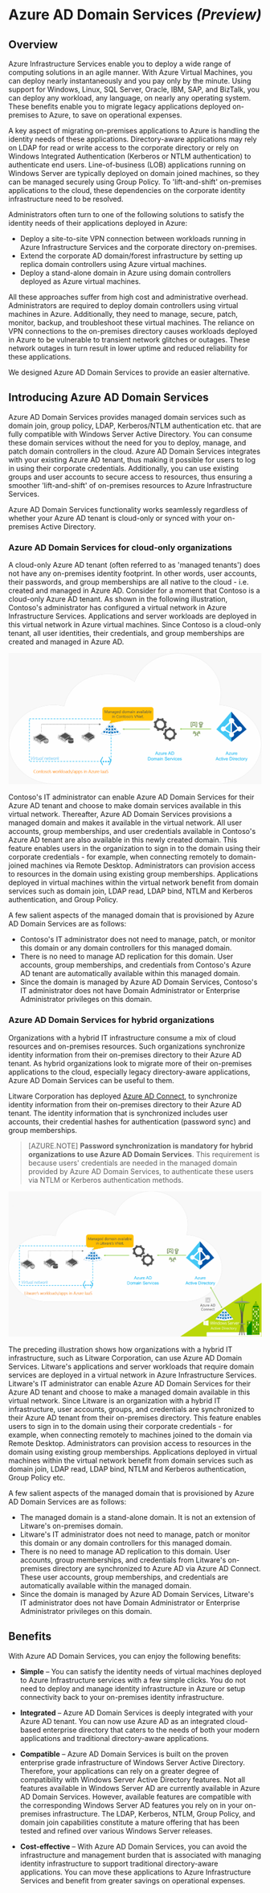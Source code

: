 <properties
	pageTitle="Azure Active Directory Domain Services preview: Overview | Microsoft Azure"
	description="Overview of Azure AD Domain Services"
	services="active-directory-ds"
	documentationCenter=""
	authors="mahesh-unnikrishnan"
	manager="stevenpo"
	editor="curtand"/>

<tags
	ms.service="active-directory-ds"
	ms.workload="identity"
	ms.tgt_pltfrm="na"
	ms.devlang="na"
	ms.topic="article"
	ms.date="09/07/2016"
	ms.author="maheshu"/>

# Azure AD Domain Services *(Preview)*

## Overview
Azure Infrastructure Services enable you to deploy a wide range of computing solutions in an agile manner. With Azure Virtual Machines, you can deploy nearly instantaneously and you pay only by the minute. Using support for Windows, Linux, SQL Server, Oracle, IBM, SAP, and BizTalk, you can deploy any workload, any language, on nearly any operating system. These benefits enable you to migrate legacy applications deployed on-premises to Azure, to save on operational expenses.

A key aspect of migrating on-premises applications to Azure is handling the identity needs of these applications. Directory-aware applications may rely on LDAP for read or write access to the corporate directory or rely on Windows Integrated Authentication (Kerberos or NTLM authentication) to authenticate end users. Line-of-business (LOB) applications running on Windows Server are typically deployed on domain joined machines, so they can be managed securely using Group Policy. To 'lift-and-shift' on-premises applications to the cloud, these dependencies on the corporate identity infrastructure need to be resolved.

Administrators often turn to one of the following solutions to satisfy the identity needs of their applications deployed in Azure:

- Deploy a site-to-site VPN connection between workloads running in Azure Infrastructure Services and the corporate directory on-premises.
- Extend the corporate AD domain/forest infrastructure by setting up replica domain controllers using Azure virtual machines.
- Deploy a stand-alone domain in Azure using domain controllers deployed as Azure virtual machines.

All these approaches suffer from high cost and administrative overhead. Administrators are required to deploy domain controllers using virtual machines in Azure. Additionally, they need to manage, secure, patch, monitor, backup, and troubleshoot these virtual machines. The reliance on VPN connections to the on-premises directory causes workloads deployed in Azure to be vulnerable to transient network glitches or outages. These network outages in turn result in lower uptime and reduced reliability for these applications.

We designed Azure AD Domain Services to provide an easier alternative.


## Introducing Azure AD Domain Services
Azure AD Domain Services provides managed domain services such as domain join, group policy, LDAP, Kerberos/NTLM authentication etc. that are fully compatible with Windows Server Active Directory. You can consume these domain services without the need for you to deploy, manage, and patch domain controllers in the cloud. Azure AD Domain Services integrates with your existing Azure AD tenant, thus making it possible for users to log in using their corporate credentials. Additionally, you can use existing groups and user accounts to secure access to resources, thus ensuring a smoother 'lift-and-shift' of on-premises resources to Azure Infrastructure Services.

Azure AD Domain Services functionality works seamlessly regardless of whether your Azure AD tenant is cloud-only or synced with your on-premises Active Directory.

### Azure AD Domain Services for cloud-only organizations
A cloud-only Azure AD tenant (often referred to as 'managed tenants') does not have any on-premises identity footprint. In other words, user accounts, their passwords, and group memberships are all native to the cloud - i.e. created and managed in Azure AD. Consider for a moment that Contoso is a cloud-only Azure AD tenant. As shown in the following illustration, Contoso's administrator has configured a virtual network in Azure Infrastructure Services. Applications and server workloads are deployed in this virtual network in Azure virtual machines. Since Contoso is a cloud-only tenant, all user identities, their credentials, and group memberships are created and managed in Azure AD.

![Azure AD Domain Services Overview](./media/active-directory-domain-services-overview/aadds-overview.png)

Contoso's IT administrator can enable Azure AD Domain Services for their Azure AD tenant and choose to make domain services available in this virtual network. Thereafter, Azure AD Domain Services provisions a managed domain and makes it available in the virtual network. All user accounts, group memberships, and user credentials available in Contoso's Azure AD tenant are also available in this newly created domain. This feature enables users in the organization to sign in to the domain using their corporate credentials - for example, when connecting remotely to domain-joined machines via Remote Desktop. Administrators can provision access to resources in the domain using existing group memberships. Applications deployed in virtual machines within the virtual network benefit from domain services such as domain join, LDAP read, LDAP bind, NTLM and Kerberos authentication, and Group Policy.

A few salient aspects of the managed domain that is provisioned by Azure AD Domain Services are as follows:

- Contoso's IT administrator does not need to manage, patch, or monitor this domain or any domain controllers for this managed domain.
- There is no need to manage AD replication for this domain. User accounts, group memberships, and credentials from Contoso's Azure AD tenant are automatically available within this managed domain.
- Since the domain is managed by Azure AD Domain Services, Contoso's IT administrator does not have Domain Administrator or Enterprise Administrator privileges on this domain.


### Azure AD Domain Services for hybrid organizations
Organizations with a hybrid IT infrastructure consume a mix of cloud resources and on-premises resources. Such organizations synchronize identity information from their on-premises directory to their Azure AD tenant. As hybrid organizations look to migrate more of their on-premises applications to the cloud, especially legacy directory-aware applications, Azure AD Domain Services can be useful to them.

Litware Corporation has deployed [Azure AD Connect](../active-directory/active-directory-aadconnect.md), to synchronize identity information from their on-premises directory to their Azure AD tenant. The identity information that is synchronized includes user accounts, their credential hashes for authentication (password sync) and group memberships.

> [AZURE.NOTE] **Password synchronization is mandatory for hybrid organizations to use Azure AD Domain Services**. This requirement is because users' credentials are needed in the managed domain provided by Azure AD Domain Services, to authenticate these users via NTLM or Kerberos authentication methods.

![Azure AD Domain Services for Litware Corporation](./media/active-directory-domain-services-overview/aadds-overview-synced-tenant.png)

The preceding illustration shows how organizations with a hybrid IT infrastructure, such as Litware Corporation, can use Azure AD Domain Services. Litware's applications and server workloads that require domain services are deployed in a virtual network in Azure Infrastructure Services. Litware's IT administrator can enable Azure AD Domain Services for their Azure AD tenant and choose to make a managed domain available in this virtual network. Since Litware is an organization with a hybrid IT infrastructure, user accounts, groups, and credentials are synchronized to their Azure AD tenant from their on-premises directory. This feature enables users to sign in to the domain using their corporate credentials - for example, when connecting remotely to machines joined to the domain via Remote Desktop. Administrators can provision access to resources in the domain using existing group memberships. Applications deployed in virtual machines within the virtual network benefit from domain services such as domain join, LDAP read, LDAP bind, NTLM and Kerberos authentication, Group Policy etc.

A few salient aspects of the managed domain that is provisioned by Azure AD Domain Services are as follows:

- The managed domain is a stand-alone domain. It is not an extension of Litware's on-premises domain.
- Litware's IT administrator does not need to manage, patch or monitor this domain or any domain controllers for this managed domain.
- There is no need to manage AD replication to this domain. User accounts, group memberships, and credentials from Litware's on-premises directory are synchronized to Azure AD via Azure AD Connect. These user accounts, group memberships, and credentials are automatically available within the managed domain.
- Since the domain is managed by Azure AD Domain Services, Litware's IT administrator does not have Domain Administrator or Enterprise Administrator privileges on this domain.


## Benefits
With Azure AD Domain Services, you can enjoy the following benefits:

-	**Simple** – You can satisfy the identity needs of virtual machines deployed to Azure Infrastructure services with a few simple clicks. You do not need to deploy and manage identity infrastructure in Azure or setup connectivity back to your on-premises identity infrastructure.

-	**Integrated** – Azure AD Domain Services is deeply integrated with your Azure AD tenant. You can now use Azure AD as an integrated cloud-based enterprise directory that caters to the needs of both your modern applications and traditional directory-aware applications.

-	**Compatible** – Azure AD Domain Services is built on the proven enterprise grade infrastructure of Windows Server Active Directory. Therefore, your applications can rely on a greater degree of compatibility with Windows Server Active Directory features. Not all features available in Windows Server AD are currently available in Azure AD Domain Services. However, available features are compatible with the corresponding Windows Server AD features you rely on in your on-premises infrastructure. The LDAP, Kerberos, NTLM, Group Policy, and domain join capabilities constitute a mature offering that has been tested and refined over various Windows Server releases.

-	**Cost-effective** – With Azure AD Domain Services, you can avoid the infrastructure and management burden that is associated with managing identity infrastructure to support traditional directory-aware applications. You can move these applications to Azure Infrastructure Services and benefit from greater savings on operational expenses.
